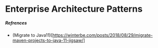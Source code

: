 # Enterprise Architecture Patterns

##### Refrences
* (Migrate to Java11)[https://winterbe.com/posts/2018/08/29/migrate-maven-projects-to-java-11-jigsaw/]
